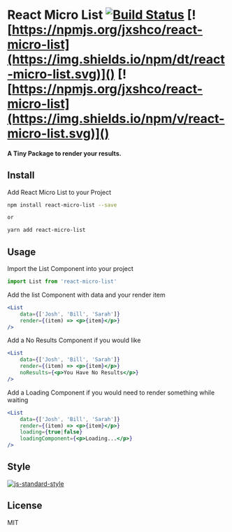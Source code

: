 # React Micro List [![Build Status](https://travis-ci.org/jxshco/react-micro-list.svg?branch=master)](https://travis-ci.org/jxshco/react-micro-list) [![https://npmjs.org/jxshco/react-micro-list](https://img.shields.io/npm/dt/react-micro-list.svg)]() [![https://npmjs.org/jxshco/react-micro-list](https://img.shields.io/npm/v/react-micro-list.svg)]()

#### A Tiny Package to render your results.

## Install
Add React Micro List to your Project
```bash
npm install react-micro-list --save

or

yarn add react-micro-list
```

## Usage

Import the List Component into your project

```js
import List from 'react-micro-list'
```

Add the list Component with data and your render item
```jsx
<List
    data={['Josh', 'Bill', 'Sarah']}
    render={(item) => <p>{item}</p>}
/>
```

Add a No Results Component if you would like
```jsx
<List
    data={['Josh', 'Bill', 'Sarah']}
    render={(item) => <p>{item}</p>}
    noResults={<p>You Have No Results</p>}
/>
```

Add a Loading Component if you would need to render something while waiting
```jsx
<List
    data={['Josh', 'Bill', 'Sarah']}
    render={(item) => <p>{item}</p>}
    loading={true|false}
    loadingComponent={<p>Loading...</p>}
/>
```

## Style

[![js-standard-style](https://cdn.rawgit.com/standard/standard/master/badge.svg)](https://github.com/standard/standard)

## License

MIT
